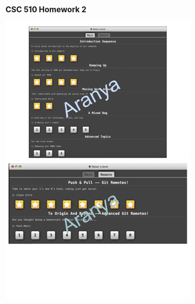 ## CSC 510 Homework 2

![Screenshot1](https://github.com/ncsu-csc-510/git-homework2/blob/e80f07efcb77ec0d163354bad4fff1514ea2641f/Images/Screenshot%202.png)
![Screenshot2](https://github.com/ncsu-csc-510/git-homework2/blob/e80f07efcb77ec0d163354bad4fff1514ea2641f/Images/Screenshot%201.png)
